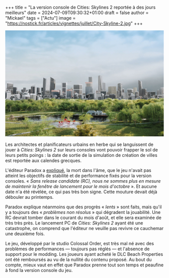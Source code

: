 +++
title = "La version console de Cities: Skylines 2 reportée à des jours meilleurs"
date = 2024-07-09T09:30:32+01:00
draft = false
author = "Mickael"
tags = ["Actu"]
image = "https://nostick.fr/articles/vignettes/juillet/City-Skyline-2.jpg"
+++

![City Skyline 2](City-Skyline-2.jpg "")

Les architectes et planificateurs urbains en herbe qui se languissent de jouer à *Cities: Skylines 2* sur leurs consoles vont pouvoir frapper le sol de leurs petits poings : la  date de sortie de la simulation de création de villes est reportée aux calendes grecques.

L'éditeur Paradox a [expliqué](https://forum.paradoxplaza.com/forum/threads/console-development-status.1694383/), la mort dans l'âme, que le jeu n'avait pas atteint les objectifs de stabilité et de performance fixés pour la version consoles. « *Sans release candidate (RC), nous ne sommes plus en mesure de maintenir la fenêtre de lancement pour le mois d'octobre* ». Et aucune date n'a été révélée, ce qui pas très bon signe. Cette mouture devait déjà débouler au printemps.

Paradox explique néanmoins que des progrès « *lents* » sont faits, mais qu'il y a toujours des « *problèmes non résolus* » qui dégradent la jouabilité. Une RC devrait tomber dans le courant du mois d'août, et elle sera examinée de très très près. Le lancement PC de *Cities: Skylines 2* ayant été une catastrophe, on comprend que l'éditeur ne veuille pas revivre ce cauchemar une deuxième fois.

Le jeu, développé par le studio Colossal Order, est très mal né avec des problèmes de performances — toujours pas réglés — et l'absence de support pour le modding. Les joueurs ayant acheté le DLC Beach Properties ont été remboursés au vu de la nullité du contenu proposé. Au bout du compte, mieux vaut en effet que Paradox prenne tout son temps et peaufine à fond la version console du jeu.